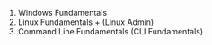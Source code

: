 
1. Windows Fundamentals
2. Linux Fundamentals + (Linux Admin)
3. Command Line Fundamentals (CLI Fundamentals)